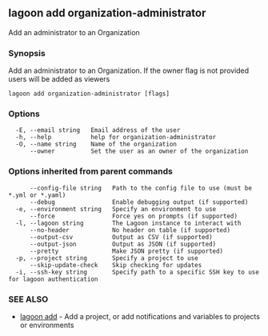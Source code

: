 ## lagoon add organization-administrator

Add an administrator to an Organization

### Synopsis

Add an administrator to an Organization. If the owner flag is not provided users will be added as viewers

```
lagoon add organization-administrator [flags]
```

### Options

```
  -E, --email string   Email address of the user
  -h, --help           help for organization-administrator
  -O, --name string    Name of the organization
      --owner          Set the user as an owner of the organization
```

### Options inherited from parent commands

```
      --config-file string   Path to the config file to use (must be *.yml or *.yaml)
      --debug                Enable debugging output (if supported)
  -e, --environment string   Specify an environment to use
      --force                Force yes on prompts (if supported)
  -l, --lagoon string        The Lagoon instance to interact with
      --no-header            No header on table (if supported)
      --output-csv           Output as CSV (if supported)
      --output-json          Output as JSON (if supported)
      --pretty               Make JSON pretty (if supported)
  -p, --project string       Specify a project to use
      --skip-update-check    Skip checking for updates
  -i, --ssh-key string       Specify path to a specific SSH key to use for lagoon authentication
```

### SEE ALSO

* [lagoon add](lagoon_add.md)	 - Add a project, or add notifications and variables to projects or environments

